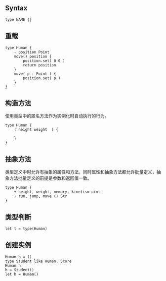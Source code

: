 ## Syntax

```
type NAME {}
```

## 重载

```
type Human {
	- position Point
    move() position {
    	position.set( 0 0 )
    	return position
    }
    move( p : Point ) {
        position.set( p )
    }
}
```



## 构造方法

使用类型中的匿名方法作为实例化时自动执行的行为。

```
type Human {
    ( height weight  ) {
        
    }
}
```

## 抽象方法

类型定义中时允许有抽象的属性和方法，同时属性和抽象方法都允许批量定义，抽象方法批量定义的前提是参数和返回值一致。

```
type Human {
	+ height, weight, memory, kinetism uint 
    + run, jump, move () Str
}
```

## 类型判断

```
let t = type(Human)
```

## 创建实例

```
Human h = ()
type Student like Human, Score
Human h
h = Student()
let h = Human()
```



